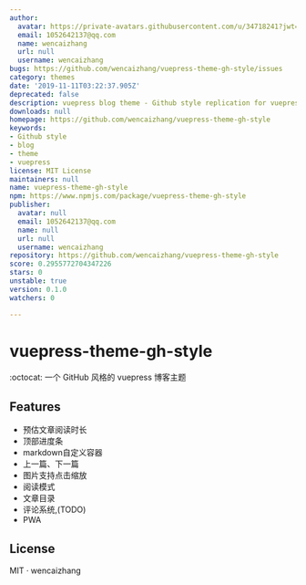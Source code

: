 ```yaml
---
author:
  avatar: https://private-avatars.githubusercontent.com/u/34718241?jwt=eyJhbGciOiJIUzI1NiIsInR5cCI6IkpXVCJ9.eyJpc3MiOiJnaXRodWIuY29tIiwiYXVkIjoicmF3LmdpdGh1YnVzZXJjb250ZW50LmNvbSIsImtleSI6ImtleTEiLCJleHAiOjE3MzQ2NTU3NDAsIm5iZiI6MTczNDY1NDU0MCwicGF0aCI6Ii91LzM0NzE4MjQxIn0.lO9hLclAqcREd_qO-SflGyab0QMEHhlqyUwGFs0-Eyg&v=4
  email: 1052642137@qq.com
  name: wencaizhang
  url: null
  username: wencaizhang
bugs: https://github.com/wencaizhang/vuepress-theme-gh-style/issues
category: themes
date: '2019-11-11T03:22:37.905Z'
deprecated: false
description: vuepress blog theme - Github style replication for vuepress blog theme
downloads: null
homepage: https://github.com/wencaizhang/vuepress-theme-gh-style
keywords:
- Github style
- blog
- theme
- vuepress
license: MIT License
maintainers: null
name: vuepress-theme-gh-style
npm: https://www.npmjs.com/package/vuepress-theme-gh-style
publisher:
  avatar: null
  email: 1052642137@qq.com
  name: null
  url: null
  username: wencaizhang
repository: https://github.com/wencaizhang/vuepress-theme-gh-style
score: 0.2955772704347226
stars: 0
unstable: true
version: 0.1.0
watchers: 0

---
```


# vuepress-theme-gh-style

:octocat: 一个 GitHub 风格的 vuepress 博客主题

## Features

- 预估文章阅读时长
- 顶部进度条
- markdown自定义容器
- 上一篇、下一篇
- 图片支持点击缩放
- 阅读模式
- 文章目录
- 评论系统,(TODO)
- PWA

## License

MIT · wencaizhang
